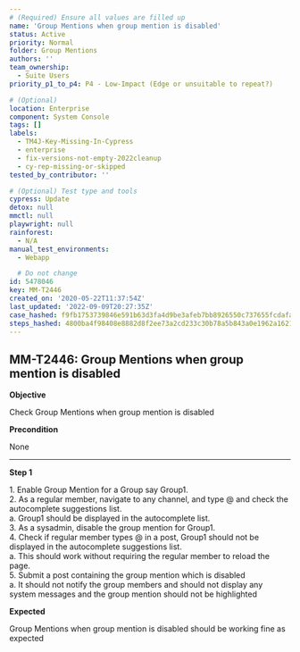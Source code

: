 ```yaml
---
# (Required) Ensure all values are filled up
name: 'Group Mentions when group mention is disabled'
status: Active
priority: Normal
folder: Group Mentions
authors: ''
team_ownership:
  - Suite Users
priority_p1_to_p4: P4 - Low-Impact (Edge or unsuitable to repeat?)

# (Optional)
location: Enterprise
component: System Console
tags: []
labels:
  - TM4J-Key-Missing-In-Cypress
  - enterprise
  - fix-versions-not-empty-2022cleanup
  - cy-rep-missing-or-skipped
tested_by_contributor: ''

# (Optional) Test type and tools
cypress: Update
detox: null
mmctl: null
playwright: null
rainforest:
  - N/A
manual_test_environments:
  - Webapp

  # Do not change
id: 5478046
key: MM-T2446
created_on: '2020-05-22T11:37:54Z'
last_updated: '2022-09-09T20:27:35Z'
case_hashed: f9fb1753739846e591b63d3fa4d9be3afeb7bb8926550c737655fcdaface091c58949b1760f5187dfb6a9ce534eccc56
steps_hashed: 4800ba4f98408e8882d8f2ee73a2cd233c30b78a5b843a0e1962a1621cf4833162523a1c87ca4bbb20c5820e17dbbad2
---
```


<!-- (Auto-generated) Based on frontmatter's "key" and "name" -->

## MM-T2446: Group Mentions when group mention is disabled

**Objective**

Check Group Mentions when group mention is disabled

**Precondition**

None

---

**Step 1**

1\. Enable Group Mention for a Group say Group1.\
2\. As a regular member, navigate to any channel, and type @ and check the autocomplete suggestions list.\
a. Group1 should be displayed in the autocomplete list.\
3\. As a sysadmin, disable the group mention for Group1.\
4\. Check if regular member types @ in a post, Group1 should not be displayed in the autocomplete suggestions list.\
a. This should work without requiring the regular member to reload the page.\
5\. Submit a post containing the group mention which is disabled\
a. It should not notify the group members and should not display any system messages and the group mention should not be highlighted

**Expected**

Group Mentions when group mention is disabled should be working fine as expected
